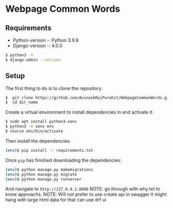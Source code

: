# Webpage Common Words


## Requirements
  * Python-version -: Python 3.9.9
  * Django-version -: 4.0.0

```sh
$ python3 -V
$ django-admin --version
```
## Setup

The first thing to do is to clone the repository:
```sh
$  git clone https://github.com/AvinashRajPurohit/WebpageCommonWords.git
$  cd dir_name
```

Create a virtual environment to install dependencies in and activate it:

```sh
$ sudo apt install python3-venv
$ python3 -m venv env
$ source env/bin/activate
```
Then install the dependencies:

```sh
(env)$ pip install -r requirements.txt
```
Once `pip` has finished downloading the dependencies:

```sh
(env)$ python manage.py makemigrations
(env)$ python manage.py migrate
(env)$ python manage.py runserver
```
And navigate to `http://127.0.0.1:8000`
NOTE: go through with why.txt to know approachs.
NOTE: Will not prefer to use create api in swagger it might hang with large html data for that can use drf ui


 

